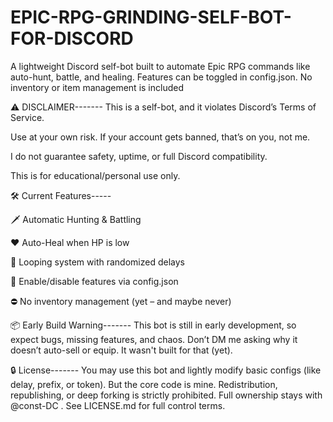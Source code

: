 # EPIC-RPG-GRINDING-SELF-BOT-FOR-DISCORD
A lightweight Discord self-bot built to automate Epic RPG commands like auto-hunt, battle, and healing. Features can be toggled in config.json. No inventory or item management is included






⚠️ DISCLAIMER-------
This is a self-bot, and it violates Discord’s Terms of Service.

Use at your own risk. If your account gets banned, that’s on you, not me.

I do not guarantee safety, uptime, or full Discord compatibility.

This is for educational/personal use only.




🛠️ Current Features-----

🗡️ Automatic Hunting & Battling

❤️ Auto-Heal when HP is low

🔄 Looping system with randomized delays

🔧 Enable/disable features via config.json

⛔ No inventory management (yet – and maybe never)




📦 Early Build Warning-------
This bot is still in early development, so expect bugs, missing features, and chaos.
Don’t DM me asking why it doesn’t auto-sell or equip. It wasn't built for that (yet).





🔒 License-------
You may use this bot and lightly modify basic configs (like delay, prefix, or token).
But the core code is mine.
Redistribution, republishing, or deep forking is strictly prohibited.
Full ownership stays with @const-DC . See LICENSE.md for full control terms.
